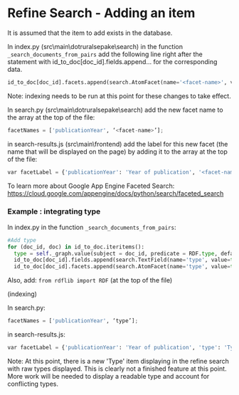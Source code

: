 Refine Search - Adding an item
==============================

It is assumed that the item to add exists in the database.

In index.py (src\main\dotruralsepake\search) in the function `_search_documents_from_pairs` add the following line right after the statement with id_to_doc[doc_id].fields.append… for the corresponding data.
```python
id_to_doc[doc_id].facets.append(search.AtomFacet(name='<facet-name>', value=<value>))
```

Note: indexing needs to be run at this point for these changes to take effect.

In search.py (src\main\dotruralsepake\search) add the new facet name to the array at the top of the file:
```python
facetNames = ['publicationYear', ‘<facet-name>’];
```

in search-results.js (src\main\frontend) add the label for this new facet (the name that will be displayed on the page) by adding it to the array at the top of the file:
```python
var facetLabel = {'publicationYear': 'Year of publication', '<facet-name>': '<facet-label>'};
```

To learn more about Google App Engine Faceted Search: https://cloud.google.com/appengine/docs/python/search/faceted_search

### Example : integrating type

In index.py in the function `_search_documents_from_pairs`:
```python
#Add type
for (doc_id, doc) in id_to_doc.iteritems():
  type = self._graph.value(subject = doc_id, predicate = RDF.type, default = '')
  id_to_doc[doc_id].fields.append(search.TextField(name='type', value=type))
  id_to_doc[doc_id].facets.append(search.AtomFacet(name='type', value=type))
  ```
Also, add: `from rdflib import RDF`  (at the top of the file)

(indexing)

In search.py:
```python
facetNames = ['publicationYear', ‘type’];
```

in search-results.js:
```python
var facetLabel = {'publicationYear': 'Year of publication', 'type': 'Type'};
```

Note:
At this point, there is a new 'Type' item displaying in the refine search with raw types displayed.
This is clearly not a finished feature at this point. More work will be needed to display a readable type and account for conflicting types.
